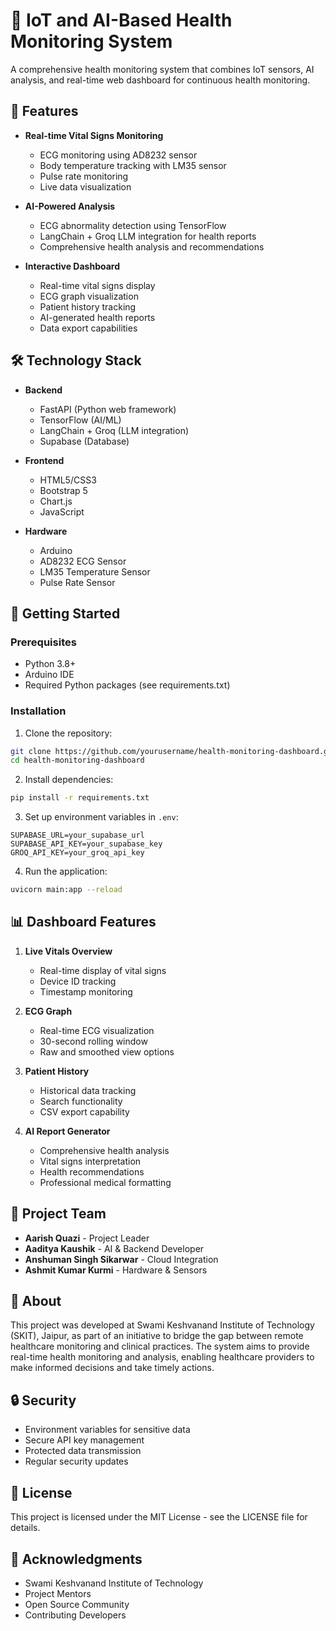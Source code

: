 # 🏥 IoT and AI-Based Health Monitoring System

A comprehensive health monitoring system that combines IoT sensors, AI analysis, and real-time web dashboard for continuous health monitoring.

## 🌟 Features

- **Real-time Vital Signs Monitoring**
  - ECG monitoring using AD8232 sensor
  - Body temperature tracking with LM35 sensor
  - Pulse rate monitoring
  - Live data visualization

- **AI-Powered Analysis**
  - ECG abnormality detection using TensorFlow
  - LangChain + Groq LLM integration for health reports
  - Comprehensive health analysis and recommendations

- **Interactive Dashboard**
  - Real-time vital signs display
  - ECG graph visualization
  - Patient history tracking
  - AI-generated health reports
  - Data export capabilities

## 🛠️ Technology Stack

- **Backend**
  - FastAPI (Python web framework)
  - TensorFlow (AI/ML)
  - LangChain + Groq (LLM integration)
  - Supabase (Database)

- **Frontend**
  - HTML5/CSS3
  - Bootstrap 5
  - Chart.js
  - JavaScript

- **Hardware**
  - Arduino
  - AD8232 ECG Sensor
  - LM35 Temperature Sensor
  - Pulse Rate Sensor

## 🚀 Getting Started

### Prerequisites

- Python 3.8+
- Arduino IDE
- Required Python packages (see requirements.txt)

### Installation

1. Clone the repository:
```bash
git clone https://github.com/yourusername/health-monitoring-dashboard.git
cd health-monitoring-dashboard
```

2. Install dependencies:
```bash
pip install -r requirements.txt
```

3. Set up environment variables in `.env`:
```
SUPABASE_URL=your_supabase_url
SUPABASE_API_KEY=your_supabase_key
GROQ_API_KEY=your_groq_api_key
```

4. Run the application:
```bash
uvicorn main:app --reload
```

## 📊 Dashboard Features

1. **Live Vitals Overview**
   - Real-time display of vital signs
   - Device ID tracking
   - Timestamp monitoring

2. **ECG Graph**
   - Real-time ECG visualization
   - 30-second rolling window
   - Raw and smoothed view options

3. **Patient History**
   - Historical data tracking
   - Search functionality
   - CSV export capability

4. **AI Report Generator**
   - Comprehensive health analysis
   - Vital signs interpretation
   - Health recommendations
   - Professional medical formatting

## 🤝 Project Team

- **Aarish Quazi** - Project Leader
- **Aaditya Kaushik** - AI & Backend Developer
- **Anshuman Singh Sikarwar** - Cloud Integration
- **Ashmit Kumar Kurmi** - Hardware & Sensors

## 📝 About

This project was developed at Swami Keshvanand Institute of Technology (SKIT), Jaipur, as part of an initiative to bridge the gap between remote healthcare monitoring and clinical practices. The system aims to provide real-time health monitoring and analysis, enabling healthcare providers to make informed decisions and take timely actions.

## 🔒 Security

- Environment variables for sensitive data
- Secure API key management
- Protected data transmission
- Regular security updates

## 📄 License

This project is licensed under the MIT License - see the LICENSE file for details.

## 🙏 Acknowledgments

- Swami Keshvanand Institute of Technology
- Project Mentors
- Open Source Community
- Contributing Developers 